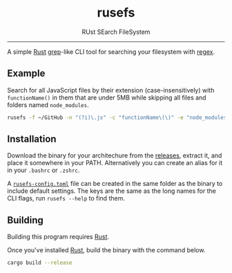 <h1 align="center">
  rusefs
</h1>

<p align="center">
  RUst SEarch FileSystem
</p>

---

A simple [Rust](https://www.rust-lang.org/) [grep](https://www.gnu.org/software/grep/)-like CLI tool for searching your filesystem with [regex](https://docs.rs/regex/1.5.4/regex/#syntax).

## Example

Search for all JavaScript files by their extension (case-insensitively) with `functionName()` in them that are under 5MB while skipping all files and folders named `node_modules`.

```bash
rusefs -f ~/GitHub -n "(?i)\.js" -c "functionName\(\)" -e "node_modules" -s 5
```

## Installation

Download the binary for your architechure from the [releases](https://github.com/Kyza/rusefs/releases), extract it, and place it somewhere in your PATH. Alternatively you can create an alias for it in your `.bashrc` or `.zshrc`.

A [`rusefs-config.toml`](https://github.com/Kyza/rusefs/blob/master/rusefs-config.toml) file can be created in the same folder as the binary to include default settings. The keys are the same as the long names for the CLI flags, run `rusefs --help` to find them.

## Building

Building this program requires [Rust](https://www.rust-lang.org/).

Once you've installed [Rust](https://www.rust-lang.org/), build the binary with the command below.

```bash
cargo build --release
```
